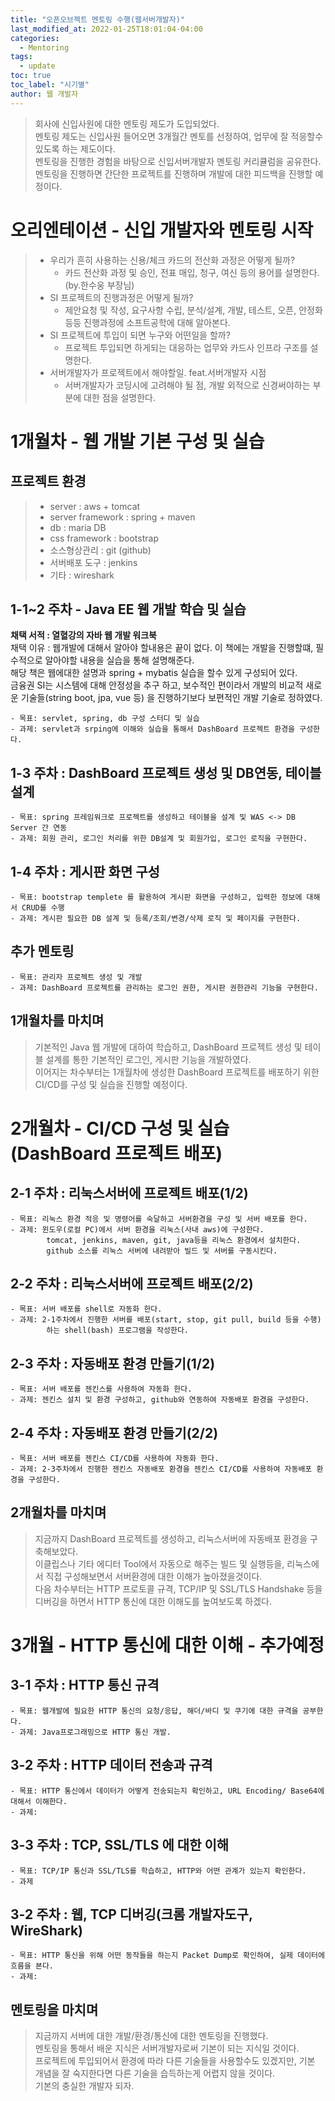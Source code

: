 ```yaml
---
title: "오픈오브젝트 멘토링 수행(웹서버개발자)"
last_modified_at: 2022-01-25T18:01:04-04:00
categories: 
  - Mentoring
tags:
  - update
toc: true
toc_label: "시기별"
author: 웹 개발자
---
```

> 회사에 신입사원에 대한 멘토링 제도가 도입되었다.   
> 멘토링 제도는 신입사원 들어오면 3개월간 멘토를 선정하여, 업무에 잘 적응할수 있도록 하는 제도이다.   
> 멘토링을 진행한 경험을 바탕으로 신입서버개발자 멘토링 커리큘럼을 공유한다.   
> 멘토링을 진행하면 간단한 프로젝트를 진행하며 개발에 대한 피드백을 진행할 예정이다.   

# 오리엔테이션 - 신입 개발자와 멘토링 시작
>- 우리가 흔히 사용하는 신용/체크 카드의 전산화 과정은 어떻게 될까?
>   - 카드 전산화 과정 및 승인, 전표 매입, 청구, 여신 등의 용어를 설명한다. (by.한수웅 부장님)
>- SI 프로젝트의 진행과정은 어떻게 될까? 
>   - 제안요청 및 작성, 요구사항 수립, 분석/설계, 개발, 테스트, 오픈, 안정화등등 진행과정에 소프트공학에 대해 알아본다.
>- SI 프로젝트에 투입이 되면 누구와 어떤일을 할까?
>   - 프로젝트 투입되면 하게되는 대응하는 업무와 카드사 인프라 구조를 설명한다.
>- 서버개발자가 프로젝트에서 해야할일. feat.서버개발자 시점
>   - 서버개발자가 코딩시에 고려해야 될 점, 개발 외적으로 신경써야하는 부분에 대한 점을 설명한다.

# 1개월차 - 웹 개발 기본 구성 및 실습
## 프로젝트 환경  
>- server : aws + tomcat  
>- server framework : spring + maven  
>- db : maria DB  
>- css framework : bootstrap  
>- 소스형상관리 : git (github)
>- 서버배포 도구 : jenkins  
>- 기타 : wireshark

## 1-1~2 주차 - Java EE 웹 개발 학습 및 실습

**채택 서적 : 열혈강의 자바 웹 개발 워크북**  
채택 이유 : 웹개발에 대해서 알아야 할내용은 끝이 없다. 이 책에는 개발을 진행할떄, 필수적으로 알아야할 내용을 실습을 통해 설명해준다.  
해당 책은 웹에대한 설명과 spring + mybatis 실습을 할수 있게 구성되어 있다.  
금융권 SI는 시스템에 대해 안정성을 추구 하고, 보수적인 편이라서 개발의 비교적 새로운 기술들(string boot, jpa, vue 등) 을 진행하기보다 보편적인 개발 기술로 정하였다.

    - 목표: servlet, spring, db 구성 스터디 및 실습
    - 과제: servlet과 srping에 이해와 실습을 통해서 DashBoard 프로젝트 환경을 구성한다.

## 1-3 주차 : DashBoard 프로젝트 생성 및 DB연동, 테이블 설계

    - 목표: spring 프레임워크로 프로젝트를 생성하고 테이블을 설계 및 WAS <-> DB Server 간 연동
    - 과제: 회원 관리, 로그인 처리를 위한 DB설계 및 회원가입, 로그인 로직을 구현한다.

## 1-4 주차 : 게시판 화면 구성 

    - 목표: bootstrap templete 를 활용하여 게시판 화면을 구성하고, 입력한 정보에 대해서 CRUD를 수행
    - 과제: 게시판 필요한 DB 설계 및 등록/조회/변경/삭제 로직 및 페이지를 구현한다.  

## 추가 멘토링
    
    - 목표: 관리자 프로젝트 생성 및 개발
    - 과제: DashBoard 프로젝트를 관리하는 로그인 권한, 게시판 권한관리 기능을 구현한다.

## 1개월차를 마치며
> 기본적인 Java 웹 개발에 대하여 학습하고, DashBoard 프로젝트 생성 및 테이블 설계를 통한 기본적인 로그인, 게시판 기능을 개발하였다.   
> 이어지는 차수부터는 1개월차에 생성한 DashBoard 프로젝트를 배포하기 위한 CI/CD를 구성 및 실습을 진행할 예정이다.


# 2개월차 - CI/CD 구성 및 실습 (DashBoard 프로젝트 배포)

## 2-1 주차 : 리눅스서버에 프로젝트 배포(1/2) 

    - 목표: 리눅스 환경 적응 및 명령어를 숙달하고 서버환경을 구성 및 서버 배포를 한다.
    - 과제: 윈도우(로컬 PC)에서 서버 환경을 리눅스(사내 aws)에 구성한다.   
            tomcat, jenkins, maven, git, java등을 리눅스 환경에서 설치한다.   
            github 소스를 리눅스 서버에 내려받아 빌드 및 서버를 구동시킨다.   

## 2-2 주차 : 리눅스서버에 프로젝트 배포(2/2) 

    - 목표: 서버 배포를 shell로 자동화 한다.
    - 과제: 2-1주차에서 진행한 서버를 배포(start, stop, git pull, build 등을 수행)
            하는 shell(bash) 프로그램을 작성한다.

## 2-3 주차 : 자동배포 환경 만들기(1/2)

    - 목표: 서버 배포를 젠킨스를 사용하여 자동화 한다.
    - 과제: 젠킨스 설치 및 환경 구성하고, github와 연동하여 자동배포 환경을 구성한다.

## 2-4 주차 : 자동배포 환경 만들기(2/2)

    - 목표: 서버 배포를 젠킨스 CI/CD를 사용하여 자동화 한다.
    - 과제: 2-3주차에서 진행한 젠킨스 자동배포 환경을 젠킨스 CI/CD를 사용하여 자동배포 환경을 구성한다.

## 2개월차를 마치며
> 지금까지 DashBoard 프로젝트를 생성하고, 리눅스서버에 자동배포 환경을 구축해보았다.   
> 이클립스나 기타 에디터 Tool에서 자동으로 해주는 빌드 및 실행등을, 리눅스에서 직접 구성해보면서 서버환경에 대한 이해가 높아졌을것이다.   
> 다음 차수부터는 HTTP 프로토콜 규격, TCP/IP 및 SSL/TLS Handshake 등을 디버깅을 하면서 HTTP 통신에 대한 이해도를 높여보도록 하겠다.

# 3개월 - HTTP 통신에 대한 이해  - 추가예정
## 3-1 주차 : HTTP 통신 규격

    - 목표: 웹개발에 필요한 HTTP 통신의 요청/응답, 해더/바디 및 쿠기에 대한 규격을 공부한다.
    - 과제: Java프로그래밍으로 HTTP 통신 개발.

## 3-2 주차 : HTTP 데이터 전송과 규격

    - 목표: HTTP 통신에서 데이터가 어떻게 전송되는지 확인하고, URL Encoding/ Base64에 대해서 이해한다.
    - 과제: 

## 3-3 주차 : TCP, SSL/TLS 에 대한 이해

    - 목표: TCP/IP 통신과 SSL/TLS를 학습하고, HTTP와 어떤 관계가 있는지 확인한다.
    - 과제

## 3-2 주차 : 웹, TCP 디버깅(크롬 개발자도구, WireShark)

    - 목표: HTTP 통신을 위해 어떤 동작들을 하는지 Packet Dump로 확인하여, 실제 데이터에 흐름을 본다.
    - 과제: 

## 멘토링을 마치며
> 지금까지 서버에 대한 개발/환경/통신에 대한 멘토링을 진행했다.    
> 멘토링을 통해서 배운 지식은 서버개발자로써 기본이 되는 지식일 것이다.   
> 프로젝트에 투입되어서 환경에 따라 다른 기술들을 사용할수도 있겠지만, 기본 개념을 잘 숙지한다면 다른 기술을 습득하는게 어렵지 않을 것이다.   
> 기본의 충실한 개발자 되자.
